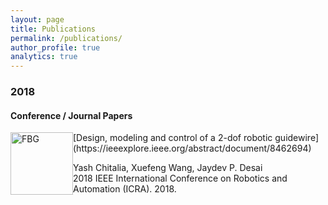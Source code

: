 ```yaml
---
layout: page
title: Publications
permalink: /publications/
author_profile: true
analytics: true
---
```



### 2018
#### Conference / Journal Papers


<img style="float: left;" src="https://hrtlab.github.io/_pages/photos/FBG.gif" alt="FBG" width="100" height="100">
[Design, modeling and control of a 2-dof robotic guidewire](https://ieeexplore.ieee.org/abstract/document/8462694)

Yash Chitalia, Xuefeng Wang, Jaydev P. Desai<br />
2018 IEEE International Conference on Robotics and Automation (ICRA). 2018.
